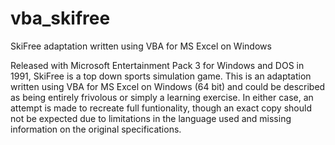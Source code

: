# vba_skifree
SkiFree adaptation written using VBA for MS Excel on Windows

Released with Microsoft Entertainment Pack 3 for Windows and DOS in 1991, SkiFree is a top down sports simulation game.
This is an adaptation written using VBA for MS Excel on Windows (64 bit) and could be described as being entirely frivolous or simply a learning exercise.
In either case, an attempt is made to recreate full funtionality, though an exact copy should not be expected due to limitations in the language used and missing information on the original specifications.
